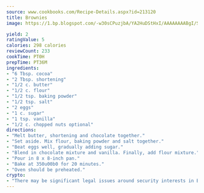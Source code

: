 ```yaml
---
source: www.cookbooks.com/Recipe-Details.aspx?id=213120
title: Brownies
image: https://1.bp.blogspot.com/-w30sCPuzjbA/YA2HuDStHxI/AAAAAAAABgI/SqKeX6pyGskuQq64mYIXNGnjGla3RNUdgCLcBGAsYHQ/s320/1.png

yield: 2
ratingValue: 5
calories: 298 calories
reviewCount: 233
cookTime: PT0H
prepTime: PT36M
ingredients:
- "6 Tbsp. cocoa"
- "2 Tbsp. shortening"
- "1/2 c. butter"
- "1/2 c. flour"
- "1/2 tsp. baking powder"
- "1/2 tsp. salt"
- "2 eggs"
- "1 c. sugar"
- "1 tsp. vanilla"
- "1/2 c. chopped nuts optional"
directions:
- "Melt butter, shortening and chocolate together."
- "Set aside. Mix flour, baking powder and salt together."
- "Beat eggs well, gradually adding sugar."
- "Blend in chocolate mixture and vanilla. Finally, add flour mixture."
- "Pour in 8 x 8-inch pan."
- "Bake at 350u00b0 for 20 minutes."
- "Oven should be preheated."
crypto:
- "There may be significant legal issues around security interests in Bitcoin."
---
```

